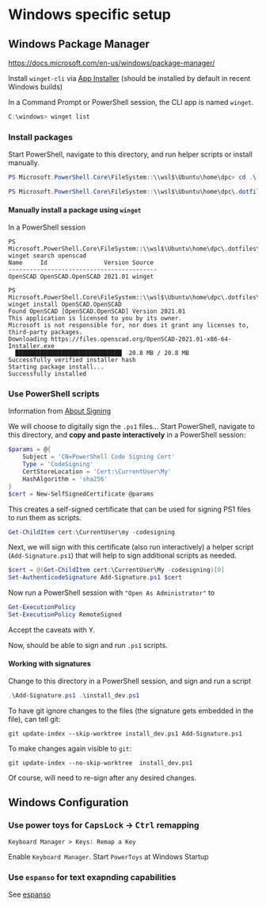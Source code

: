# Windows specific setup

## Windows Package Manager

<https://docs.microsoft.com/en-us/windows/package-manager/>

Install `winget-cli` via [App Installer](https://www.microsoft.com/en-us/p/app-installer/9nblggh4nns1) (should  be installed by default in recent Windows builds)

In a Command Prompt or PowerShell session, the CLI app is named `winget`.

```powershell
C:\windows> winget list
```

### Install packages

Start PowerShell, navigate to this directory, and run helper scripts or install manually.

```powershell
PS Microsoft.PowerShell.Core\FileSystem::\\wsl$\Ubuntu\home\dpc> cd .\.dotfiles\@windows\

PS Microsoft.PowerShell.Core\FileSystem::\\wsl$\Ubuntu\home\dpc\.dotfiles\@windows> .\install_basics.bat
```

#### Manually install a package using `winget`

In a PowerShell session

```
PS Microsoft.PowerShell.Core\FileSystem::\\wsl$\Ubuntu\home\dpc\.dotfiles\@windows> winget search openscad
Name     Id                Version Source
------------------------------------------
OpenSCAD OpenSCAD.OpenSCAD 2021.01 winget

PS Microsoft.PowerShell.Core\FileSystem::\\wsl$\Ubuntu\home\dpc\.dotfiles\@windows> winget install OpenSCAD.OpenSCAD
Found OpenSCAD [OpenSCAD.OpenSCAD] Version 2021.01
This application is licensed to you by its owner.
Microsoft is not responsible for, nor does it grant any licenses to, third-party packages.
Downloading https://files.openscad.org/OpenSCAD-2021.01-x86-64-Installer.exe
  ██████████████████████████████  20.8 MB / 20.8 MB
Successfully verified installer hash
Starting package install...
Successfully installed
```

### Use PowerShell scripts

Information from [About Signing](https://docs.microsoft.com/en-us/powershell/module/microsoft.powershell.core/about/about_signing?view=powershell-7.2)

We will choose to digitally sign the `.ps1` files... Start PowerShell, navigate to this directory, and **copy and paste interactively** in a PowerShell session:

```powershell
$params = @{
    Subject = 'CN=PowerShell Code Signing Cert'
    Type = 'CodeSigning'
    CertStoreLocation = 'Cert:\CurrentUser\My'
    HashAlgorithm = 'sha256'
}
$cert = New-SelfSignedCertificate @params
```

This creates a self-signed certificate that can be used for signing PS1 files to run them as scripts.  

```powershell
Get-ChildItem cert:\CurrentUser\my -codesigning
```

Next, we will sign with this certificate (also run interactively) a helper script (`Add-Signature.ps1`) that will help to sign additional scripts as needed. 

```powershell
$cert = @(Get-ChildItem cert:\CurrentUser\My -codesigning)[0]
Set-AuthenticodeSignature Add-Signature.ps1 $cert
```

Now run a PowerShell session with `"Open As Administrator"` to 

```powershell
Get-ExecutionPolicy
Set-ExecutionPolicy RemoteSigned
```

Accept the caveats with <kbd>Y</kbd>.

Now, should be able to sign and run `.ps1` scripts. 

#### Working with signatures

Change to this directory in a PowerShell session, and sign and run a script

```powershell
.\Add-Signature.ps1 .\install_dev.ps1
```

To have git ignore changes to the files (the signature gets embedded in the file), can tell git:

```shell
git update-index --skip-worktree install_dev.ps1 Add-Signature.ps1
```

To make changes again visible to `git`:

```shell
git update-index --no-skip-worktree  install_dev.ps1
```

Of course, will need to re-sign after any desired changes.

## Windows Configuration

### Use power toys for <kbd>CapsLock</kbd> -> <kbd>Ctrl</kbd> remapping

`Keyboard Manager > Keys: Remap a Key`

Enable `Keyboard Manager`. Start `PowerToys` at Windows Startup

### Use `espanso` for text exapnding capabilities

See [espanso](../espanso/README.md#windows)